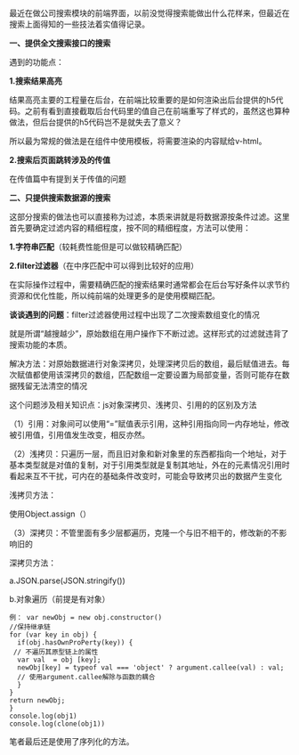 最近在做公司搜索模块的前端界面，以前没觉得搜索能做出什么花样来，但最近在搜索上面得知的一些技法着实值得记录。

**一、提供全文搜索接口的搜索**

遇到的功能点：

**1.搜索结果高亮**

结果高亮主要的工程量在后台，在前端比较重要的是如何渲染出后台提供的h5代码。之前有看到直接截取后台代码里的值自己在前端重写了样式的，虽然这也算种做法，但后台提供的h5代码岂不是就失去了意义？

所以最为常规的做法是在组件中使用模板，将需要渲染的内容赋给v-html。

**2.搜索后页面跳转涉及的传值**

在传值篇中有提到关于传值的问题

**二、只提供搜索数据源的搜索**

这部分搜索的做法也可以直接称为过滤，本质来讲就是将数据源按条件过滤。这里首先要确定过滤内容的精细程度，按不同的精细程度，方法可以使用：

**1.字符串匹配**（较耗费性能但是可以做较精确匹配）

**2.filter过滤器**（在中序匹配中可以得到比较好的应用）

在实际操作过程中，需要精确匹配的搜索结果时通常都会在后台写好条件以求节约资源和优化性能，所以纯前端的处理更多的是使用模糊匹配。

**谈谈遇到的问题**：filter过滤器使用过程中出现了二次搜索数组变化的情况

就是所谓“越搜越少”，原始数组在用户操作下不断过滤。这样形式的过滤就违背了搜索功能的本质。

解决方法：对原始数据进行对象深拷贝，处理深拷贝后的数组，最后赋值进去。每次赋值都使用该深拷贝的数组，匹配数组一定要设置为局部变量，否则可能存在数据残留无法清空的情况

这个问题涉及相关知识点：js对象深拷贝、浅拷贝、引用的的区别及方法

（1）引用：对象间可以使用“=”赋值表示引用，这种引用指向同一内存地址，修改被引用值，引用值发生改变，相反亦然。

（2）浅拷贝：只遍历一层，而且旧对象和新对象里的东西都指向一个地址，对于基本类型就是对值的复制，对于引用类型就是复制其地址，外在的元素情况引用时看起来互不干扰，可内在的基础条件改变时，可能会导致拷贝出的数据产生变化

浅拷贝方法：

使用Object.assign（）

（3）深拷贝：不管里面有多少层都遍历，克隆一个与旧不相干的，修改新的不影响旧的

深拷贝方法：

a.JSON.parse(JSON.stringify())

b.对象遍历（前提是有对象）

```text
例： var newObj = new obj.constructor()
//保持继承链
for (var key in obj) {
  if(obj.hasOwnProPerty(key)) { 
 // 不遍历其原型链上的属性
  var val  = obj [key];
  newObj[key] = typeof val === 'object' ? argument.callee(val) : val;
  // 使用argument.callee解除与函数的耦合
  }
}
return newObj;
}
console.log(obj1)
console.log(clone(obj1))
```

笔者最后还是使用了序列化的方法。